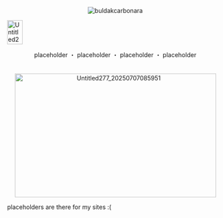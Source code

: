 <p align="center"> <img src="https://komarev.com/ghpvc/?username=buldakcarbonara&label=　　(+°ヮ°+)　　&color=F2B2C3&style=flat" alt="buldakcarbonara" /> </p>
<img width="36" height="56" alt="Untitled284_20250711193810" src="https://github.com/user-attachments/assets/91fcee58-ed4a-4c78-bad4-806553c9d9b2" />

<p align="center"> placeholder ・ placeholder ・ placeholder ・ placeholder
　<p align="center">　　　　　　　　　　　　　　　　　　　　　　　　　　　　　　　　　　　　　　　　　 <img width="469" height="288" alt="Untitled277_20250707085951" src="https://github.com/user-attachments/assets/be1928a9-7481-40e6-9309-1a54d909ce1a" />

placeholders are there for my sites :(
